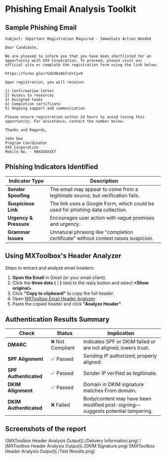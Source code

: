 # Phishing Email Analysis Toolkit

## Sample Phishing Email

```
Subject: Important Registration Required - Immediate Action Needed

Dear Candidate,

We are pleased to inform you that you have been shortlisted for an opportunity with XXX Corporation. To proceed, please visit our official site or complete the registration form using the link below:

https://forms.gle/rGd246s8GfcdrCyv9

Upon registration, you will receive:

1) Confirmation letter
2) Access to resources
3) Assigned tasks
4) Completion certificate
5) Ongoing support and communication

Please ensure registration within 24 hours to avoid losing this opportunity. For assistance, contact the number below.

Thanks and Regards,

John Doe
Program Coordinator
XXX Corporation
Mobile No. - 98XXXXXXX7
```

## Phishing Indicators Identified

| Indicator Type         | Description                                                                        |
| ---------------------- | ---------------------------------------------------------------------------------- |
| **Sender Spoofing**    | The email may appear to come from a legitimate source, but verification fails.     |
| **Suspicious Link**    | The link uses a Google Form, which could be used for phishing data collection.     |
| **Urgency & Pressure** | Encourages user action with vague promises and urgency.                            |
| **Grammar Issues**     | Unnatural phrasing like "completion certificate" without context raises suspicion. |

## Using MXToolbox's Header Analyzer

Steps to extract and analyze email headers:

1. **Open the Email** in Gmail (or your email client).
2. Click the **three dots (⋮)** next to the reply button and select **\<Show original\>**.
3. Click **"Copy to clipboard"** to copy the full header.
4. Open [MXToolbox Email Header Analyzer](https://mxtoolbox.com/EmailHeaders.aspx).
5. Paste the copied header and click **"Analyze Header"**.

## Authentication Results Summary

| Check                  | Status          | Implication                                                                    |
| ---------------------- | --------------- | ------------------------------------------------------------------------------ |
| **DMARC**              | ❌ Not Compliant | Indicates SPF or DKIM failed or are not aligned; lowers trust.                 |
| **SPF Alignment**      | ✅ Passed        | Sending IP authorized; properly aligned.                                       |
| **SPF Authenticated**  | ✅ Passed        | Sender IP verified as legitimate.                                              |
| **DKIM Alignment**     | ✅ Passed        | Domain in DKIM signature matches From domain.                                  |
| **DKIM Authenticated** | ❌ Failed        | Body/content may have been modified post-signing—suggests potential tampering. |

## Screenshots of the report

![MXToolbox Header Analysis Output](./Delivery Information.png)
![MXToolbox Header Analysis Output](./DKIM Signature.png)
![MXToolbox Header Analysis Output](./Test Results.png)

